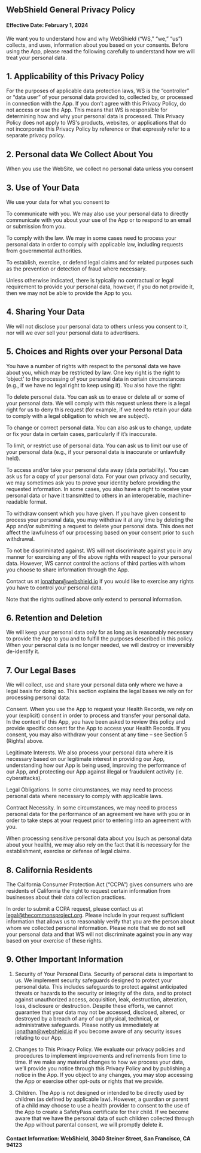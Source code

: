 
## WebShield General Privacy Policy

#### Effective Date: February 1, 2024

We want you to understand how and why WebShield (“WS,” “we,” “us”) collects, and uses, information about you based on your consents.
Before using the App, please read the following carefully to understand how we will treat your personal data.

## 1. Applicability of this Privacy Policy
For the purposes of applicable data protection laws, WS is the “controller” or “data user” of your personal data provided to, collected by, or processed in connection with the App. If you don’t agree with this Privacy Policy, do not access or use the App. This means that WS is responsible for determining how and why your personal data is processed.
This Privacy Policy does not apply to WS's products, websites, or applications that do not incorporate this Privacy Policy by reference or that expressly refer to a separate privacy policy.

## 2. Personal data We Collect About You
When you use the WebSite, we collect no personal data unless you consent

## 3. Use of Your Data

We use your data for what you consent to

To communicate with you. We may also use your personal data to directly communicate with you about your use of the App or to respond to an email or submission from you.

To comply with the law. We may in some cases need to process your personal data in order to comply with applicable law, including requests from governmental authorities.

To establish, exercise, or defend legal claims and for related purposes such as the prevention or detection of fraud where necessary.

Unless otherwise indicated, there is typically no contractual or legal requirement to provide your personal data, however, if you do not provide it, then we may not be able to provide the App to you.

## 4. Sharing Your Data
We will not disclose your personal data to others unless you consent to it, nor will we ever sell your personal data to advertisers.

## 5. Choices and Rights over your Personal Data

You have a number of rights with respect to the personal data we have about you, which may be restricted by law. One key right is the right to ‘object’ to the processing of your personal data in certain circumstances (e.g., if we have no legal right to keep using it). You also have the right:

To delete personal data. You can ask us to erase or delete all or some of your personal data. We will comply with this request unless there is a legal right for us to deny this request (for example, if we need to retain your data to comply with a legal obligation to which we are subject).

To change or correct personal data. You can also ask us to change, update or fix your data in certain cases, particularly if it’s inaccurate.

To limit, or restrict use of personal data. You can ask us to limit our use of your personal data (e.g., if your personal data is inaccurate or unlawfully held).

To access and/or take your personal data away (data portability). You can ask us for a copy of your personal data. For your own privacy and security, we may sometimes ask you to prove your identity before providing the requested information. In some cases, you also have a right to receive your personal data or have it transmitted to others in an interoperable, machine-readable format.

To withdraw consent which you have given. If you have given consent to process your personal data, you may withdraw it at any time by deleting the App and/or submitting a request to delete your personal data. This does not affect the lawfulness of our processing based on your consent prior to such withdrawal.

To not be discriminated against. WS will not discriminate against you in any manner for exercising any of the above rights with respect to your personal data. However, WS cannot control the actions of third parties with whom you choose to share information through the App.

Contact us at jonathan@webshield.io if you would like to exercise any rights you have to control your personal data.

Note that the rights outlined above only extend to personal information.

## 6. Retention and Deletion
We will keep your personal data only for as long as is reasonably necessary to provide the App to you and to fulfill the purposes described in this policy. When your personal data is no longer needed, we will destroy or irreversibly de-identify it.

## 7. Our Legal Bases

We will collect, use and share your personal data only where we have a legal basis for doing so. This section explains the legal bases we rely on for processing personal data:

Consent. When you use the App to request your Health Records, we rely on your (explicit) consent in order to process and transfer your personal data. In the context of this App, you have been asked to review this policy and provide specific consent for the App to access your Health Records. If you consent, you may also withdraw your consent at any time – see Section 5 (Rights) above.

Legitimate Interests. We also process your personal data where it is necessary based on our legitimate interest in providing our App, understanding how our App is being used, improving the performance of our App, and protecting our App against illegal or fraudulent activity (ie. cyberattacks).

Legal Obligations. In some circumstances, we may need to process personal data where necessary to comply with applicable laws.

Contract Necessity. In some circumstances, we may need to process personal data for the performance of an agreement we have with you or in order to take steps at your request prior to entering into an agreement with you.

When processing sensitive personal data about you (such as personal data about your health), we may also rely on the fact that it is necessary for the establishment, exercise or defense of legal claims.

## 8. California Residents

The California Consumer Protection Act (“CCPA”) gives consumers who are residents of California the right to request certain information from businesses about their data collection practices.

In order to submit a CCPA request, please contact us at legal@thecommonsproject.org. Please include in your request sufficient information that allows us to reasonably verify that you are the person about whom we collected personal information. Please note that we do not sell your personal data and that WS will not discriminate against you in any way based on your exercise of these rights.

## 9. Other Important Information

1. Security of Your Personal Data. Security of personal data is important to us. We implement security safeguards designed to protect your personal data. This includes safeguards to protect against anticipated threats or hazards to the security or integrity of the data, and to protect against unauthorized access, acquisition, leak, destruction, alteration, loss, disclosure or destruction. Despite these efforts, we cannot guarantee that your data may not be accessed, disclosed, altered, or destroyed by a breach of any of our physical, technical, or administrative safeguards. Please notify us immediately at jonathan@webshield.io if you become aware of any security issues relating to our App.

2. Changes to This Privacy Policy. We evaluate our privacy policies and procedures to implement improvements and refinements from time to time. If we make any material changes to how we process your data, we’ll provide you notice through this Privacy Policy and by publishing a notice in the App. If you object to any changes, you may stop accessing the App or exercise other opt-outs or rights that we provide.

3. Children. The App is not designed or intended to be directly used by children (as defined by applicable law). However, a guardian or parent of a child may choose to use a health provider to consent to the use of the App to create a SafetyPass certificate for their child. If we become aware that we have the personal data of such children collected through the App without parental consent, we will promptly delete it.

#### Contact Information: WebShield, 3040 Steiner Street, San Francisco, CA 94123
